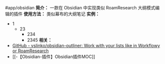 #app/obsidian 
**简介：**
一款在 Obsidian 中实现类似 RoamResearch 大纲模式编辑的插件
**使用方法：**
类似幕布的大纲笔记
**实例：**
* 1
	* 23
		* 234
		* 2345
**相关：**
* [GitHub - vslinko/obsidian-outliner: Work with your lists like in Workflowy or RoamResearch](https://github.com/vslinko/obsidian-outliner)
* [[-【Obsidian-插件】Obsidian插件MOC]]